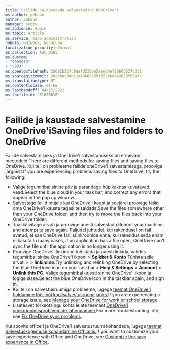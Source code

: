 ```yaml
---
title: Failide ja kaustade salvestamine OneDrive'i
ms.author: pebaum
author: pebaum
manager: scotv
ms.audience: Admin
ms.topic: article
ms.service: o365-administration
ROBOTS: NOINDEX, NOFOLLOW
localization_priority: Normal
ms.collection: Adm_O365
ms.custom:
- "9003073"
- "5903"
ms.openlocfilehash: 2d6a1b2b7c0aafd539ba2aee24ef70605627b3c1
ms.sourcegitcommit: 8bc60ec34bc1e40685e3976576e04a2623f63a7c
ms.translationtype: MT
ms.contentlocale: et-EE
ms.lasthandoff: 04/15/2021
ms.locfileid: "51828616"
---
```

# <a name="saving-files-and-folders-to-onedrive"></a><span data-ttu-id="ef42a-102">Failide ja kaustade salvestamine OneDrive'i</span><span class="sxs-lookup"><span data-stu-id="ef42a-102">Saving files and folders to OneDrive</span></span>

<span data-ttu-id="ef42a-103">Failide salvestamiseks ja OneDrive'i salvestamiseks on erinevaid meetodeid.</span><span class="sxs-lookup"><span data-stu-id="ef42a-103">There are different methods for saving files and saving files to OneDrive.</span></span> <span data-ttu-id="ef42a-104">Kui teil on probleeme failide oneDrive'i salvestamisega, proovige järgmist.</span><span class="sxs-lookup"><span data-stu-id="ef42a-104">If you are experiencing problems saving files to OneDrive, try the following:</span></span>

- <span data-ttu-id="ef42a-105">Valige tegumiribal sinine pilv ja parandage hüpikaknas kuvatavad vead.</span><span class="sxs-lookup"><span data-stu-id="ef42a-105">Select the blue cloud in your task bar, and correct any errors that appear in the pop up window.</span></span>
- <span data-ttu-id="ef42a-106">Salvestage failid mujale kui OneDrive'i kaust ja seejärel proovige failid oma OneDrive'i kausta tagasi teisaldada.</span><span class="sxs-lookup"><span data-stu-id="ef42a-106">Save the files somewhere other than your OneDrive folder, and then try to move the files back into your OneDrive folder.</span></span>
- <span data-ttu-id="ef42a-107">Taaskäivitage arvuti ja proovige uuesti salvestada.</span><span class="sxs-lookup"><span data-stu-id="ef42a-107">Reboot your machine and attempt to save again.</span></span> <span data-ttu-id="ef42a-108">Paljudel juhtudel, kui rakendusel on fail avatud, ei saa OneDrive faili sünkroonida enne, kui rakendus seda enam ei kasuta.</span><span class="sxs-lookup"><span data-stu-id="ef42a-108">In many cases, if an application has a file open, OneDrive can't sync the file until the application is no longer using it.</span></span>    
- <span data-ttu-id="ef42a-109">Proovige OneDrive'i linkimine tühistada ja uuesti linkida, valides tegumiribal sinise OneDrive'i ikooni > **Spikker & Konto** Tühista selle arvuti  >    >  **linkimine.**</span><span class="sxs-lookup"><span data-stu-id="ef42a-109">Try unlinking and relinking OneDrive by selecting the blue OneDrive icon on your taskbar > **Help & Settings** > **Account** > **Unlink this PC**.</span></span> <span data-ttu-id="ef42a-110">Valige tegumiribal uuesti sinine OneDrive'i ikoon ja logige sisse.</span><span class="sxs-lookup"><span data-stu-id="ef42a-110">Select the blue OneDrive icon in the taskbar again, and sign in.</span></span>
- <span data-ttu-id="ef42a-111">Kui teil on salvestusruumiga probleeme, lugege [teemat OneDrive'i haldamine töö- või koolisalvestusruumi jaoks.](https://support.microsoft.com/office/manage-your-onedrive-for-work-or-school-storage-31519161-059c-4764-b6f8-f5cd29f7fe68)</span><span class="sxs-lookup"><span data-stu-id="ef42a-111">If you are experiencing a storage issue, see [Manage your OneDrive for work or school storage](https://support.microsoft.com/office/manage-your-onedrive-for-work-or-school-storage-31519161-059c-4764-b6f8-f5cd29f7fe68).</span></span>
- <span data-ttu-id="ef42a-112">Lisateavet tõrkeotsingu kohta leiate teemast [OneDrive'i sünkroonimisprobleemide lahendamine.](https://docs.microsoft.com/alchemyinsights/fix-onedrive-sync-issues)</span><span class="sxs-lookup"><span data-stu-id="ef42a-112">For more troubleshooting info, see [Fix OneDrive sync problems](https://docs.microsoft.com/alchemyinsights/fix-onedrive-sync-issues).</span></span>  

<span data-ttu-id="ef42a-113">Kui soovite office'i ja OneDrive'i salvestusruumi kohandada, lugege [teemat Salvestuskogemuse kohandamine Office'is.](https://support.microsoft.com/office/customize-the-save-experience-in-office-786200a7-f5f2-4d26-a3ae-b78c60dd5d3b)</span><span class="sxs-lookup"><span data-stu-id="ef42a-113">If you want to customize your save experience with Office and OneDrive, see [Customize the save experience in Office](https://support.microsoft.com/office/customize-the-save-experience-in-office-786200a7-f5f2-4d26-a3ae-b78c60dd5d3b).</span></span>
